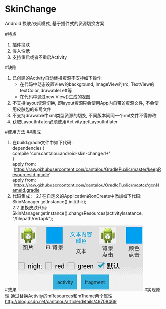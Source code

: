 # SkinChange
Android 换肤/夜间模式, 基于插件式的资源切换方案

#特点
1. 插件换肤  
2. 浸入性低  
3. 支持重启或者不重启Activity  

#缺陷
1. 已创建的Activity自动替换资源不支持如下操作:  
   <ul>
     <li> 在代码中动态设置View的background, ImageView的src, TextView的textColor, drawableLeft等</li>
     <li> 在代码中通过new View()生成的视图</li>
   </ul>
2. 不支持layout资源切换, 即layout资源只会使用App内自带的资源文件, 不会使用皮肤包的布局文件  
3. 不支持drawable中xml类型资源的切换, 不同版本间同一个xml文件不得修改  
4. 获取LayoutInflater必须使用Activity.getLayoutInflater  

#使用方法
##集成
1. 在build.gradle文件中如下代码:  
    dependencies {  
        compile 'com.cantalou:android-skin-change:1+'  
    }  
    apply from: 'https://raw.githubusercontent.com/cantalou/GradlePublic/master/keepResourcesId.gradle'  
    apply from: 'https://raw.githubusercontent.com/cantalou/GradlePublic/master/genNameId.gradle  
2. 代码集成 :  
2.1 在自定义的Application的onCreate中添加如下代码:  
        SkinManager.getInstance().init(this);  
2.2 更换皮肤代码:
        SkinManager.getInstance().changeResources(activityInsatance, "/filepath/red.apk");  

#效果
![image](https://github.com/cantalou/androidSkinChange/blob/master/jdfw.gif)
#实现原理
通过替换Activity的mResources和mTheme两个属性</br>
<a href="http://blog.csdn.net/cantalou/article/details/49708469">http://blog.csdn.net/cantalou/article/details/49708469</a>

